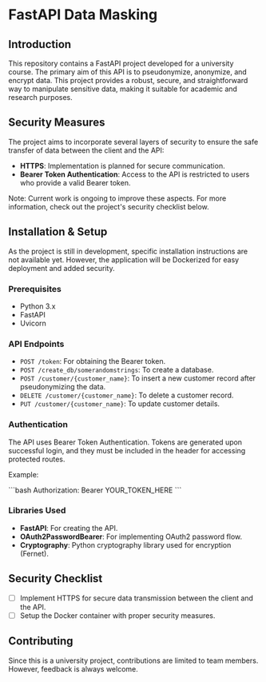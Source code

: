 # FastAPI Data Masking

## Introduction

This repository contains a FastAPI project developed for a university course. The primary aim of this API is to pseudonymize, anonymize, and encrypt data. This project provides a robust, secure, and straightforward way to manipulate sensitive data, making it suitable for academic and research purposes.

## Security Measures

The project aims to incorporate several layers of security to ensure the safe transfer of data between the client and the API:

- **HTTPS**: Implementation is planned for secure communication.
- **Bearer Token Authentication**: Access to the API is restricted to users who provide a valid Bearer token.

Note: Current work is ongoing to improve these aspects. For more information, check out the project's security checklist below.

## Installation & Setup

As the project is still in development, specific installation instructions are not available yet. However, the application will be Dockerized for easy deployment and added security.

### Prerequisites

- Python 3.x
- FastAPI
- Uvicorn

### API Endpoints

- `POST /token`: For obtaining the Bearer token.
- `POST /create_db/somerandomstrings`: To create a database.
- `POST /customer/{customer_name}`: To insert a new customer record after pseudonymizing the data.
- `DELETE /customer/{customer_name}`: To delete a customer record.
- `PUT /customer/{customer_name}`: To update customer details.

### Authentication

The API uses Bearer Token Authentication. Tokens are generated upon successful login, and they must be included in the header for accessing protected routes.

Example:

\`\`\`bash
Authorization: Bearer YOUR_TOKEN_HERE
\`\`\`

### Libraries Used

- **FastAPI**: For creating the API.
- **OAuth2PasswordBearer**: For implementing OAuth2 password flow.
- **Cryptography**: Python cryptography library used for encryption (Fernet).

## Security Checklist

- [ ] Implement HTTPS for secure data transmission between the client and the API.
- [ ] Setup the Docker container with proper security measures.

## Contributing

Since this is a university project, contributions are limited to team members. However, feedback is always welcome.
